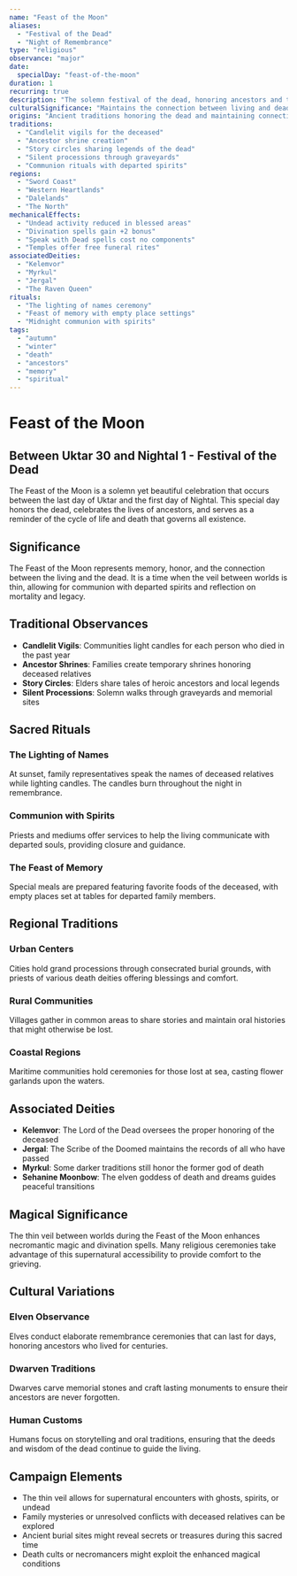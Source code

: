 ```yaml
---
name: "Feast of the Moon"
aliases:
  - "Festival of the Dead"
  - "Night of Remembrance"
type: "religious"
observance: "major"
date:
  specialDay: "feast-of-the-moon"
duration: 1
recurring: true
description: "The solemn festival of the dead, honoring ancestors and those who have passed beyond the veil."
culturalSignificance: "Maintains the connection between living and dead, preserving ancestral memory and providing comfort to the grieving through community support"
origins: "Ancient traditions honoring the dead and maintaining connection with ancestors"
traditions:
  - "Candlelit vigils for the deceased"
  - "Ancestor shrine creation"
  - "Story circles sharing legends of the dead"
  - "Silent processions through graveyards"
  - "Communion rituals with departed spirits"
regions:
  - "Sword Coast"
  - "Western Heartlands"
  - "Dalelands"
  - "The North"
mechanicalEffects:
  - "Undead activity reduced in blessed areas"
  - "Divination spells gain +2 bonus"
  - "Speak with Dead spells cost no components"
  - "Temples offer free funeral rites"
associatedDeities:
  - "Kelemvor"
  - "Myrkul"
  - "Jergal"
  - "The Raven Queen"
rituals:
  - "The lighting of names ceremony"
  - "Feast of memory with empty place settings"
  - "Midnight communion with spirits"
tags:
  - "autumn"
  - "winter"
  - "death"
  - "ancestors"
  - "memory"
  - "spiritual"
---
```


# Feast of the Moon

## Between Uktar 30 and Nightal 1 - Festival of the Dead

The Feast of the Moon is a solemn yet beautiful celebration that occurs between the last day of Uktar and the first day of Nightal. This special day honors the dead, celebrates the lives of ancestors, and serves as a reminder of the cycle of life and death that governs all existence.

## Significance

The Feast of the Moon represents memory, honor, and the connection between the living and the dead. It is a time when the veil between worlds is thin, allowing for communion with departed spirits and reflection on mortality and legacy.

## Traditional Observances

- **Candlelit Vigils**: Communities light candles for each person who died in the past year
- **Ancestor Shrines**: Families create temporary shrines honoring deceased relatives
- **Story Circles**: Elders share tales of heroic ancestors and local legends
- **Silent Processions**: Solemn walks through graveyards and memorial sites

## Sacred Rituals

### The Lighting of Names

At sunset, family representatives speak the names of deceased relatives while lighting candles. The candles burn throughout the night in remembrance.

### Communion with Spirits

Priests and mediums offer services to help the living communicate with departed souls, providing closure and guidance.

### The Feast of Memory

Special meals are prepared featuring favorite foods of the deceased, with empty places set at tables for departed family members.

## Regional Traditions

### Urban Centers

Cities hold grand processions through consecrated burial grounds, with priests of various death deities offering blessings and comfort.

### Rural Communities

Villages gather in common areas to share stories and maintain oral histories that might otherwise be lost.

### Coastal Regions

Maritime communities hold ceremonies for those lost at sea, casting flower garlands upon the waters.

## Associated Deities

- **Kelemvor**: The Lord of the Dead oversees the proper honoring of the deceased
- **Jergal**: The Scribe of the Doomed maintains the records of all who have passed
- **Myrkul**: Some darker traditions still honor the former god of death
- **Sehanine Moonbow**: The elven goddess of death and dreams guides peaceful transitions

## Magical Significance

The thin veil between worlds during the Feast of the Moon enhances necromantic magic and divination spells. Many religious ceremonies take advantage of this supernatural accessibility to provide comfort to the grieving.

## Cultural Variations

### Elven Observance

Elves conduct elaborate remembrance ceremonies that can last for days, honoring ancestors who lived for centuries.

### Dwarven Traditions

Dwarves carve memorial stones and craft lasting monuments to ensure their ancestors are never forgotten.

### Human Customs

Humans focus on storytelling and oral traditions, ensuring that the deeds and wisdom of the dead continue to guide the living.

## Campaign Elements

- The thin veil allows for supernatural encounters with ghosts, spirits, or undead
- Family mysteries or unresolved conflicts with deceased relatives can be explored
- Ancient burial sites might reveal secrets or treasures during this sacred time
- Death cults or necromancers might exploit the enhanced magical conditions
